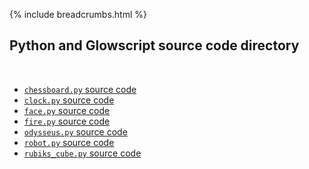 {% include breadcrumbs.html %}

## Python and Glowscript source code directory
<div class="header_line"><br/></div>

- [`chessboard.py` source code](chessboard.py)
- [`clock.py` source code](clock.py)
- [`face.py` source code](face.py)
- [`fire.py` source code](fire.py)
- [`odysseus.py` source code](odysseus.py)
- [`robot.py` source code](robot.py)
- [`rubiks_cube.py` source code](rubiks_cube.py)


